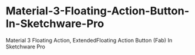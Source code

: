 # Material-3-Floating-Action-Button-In-Sketchware-Pro
Material 3 Floating Action, ExtendedFloating Action Button (Fab) In Sketchware Pro
